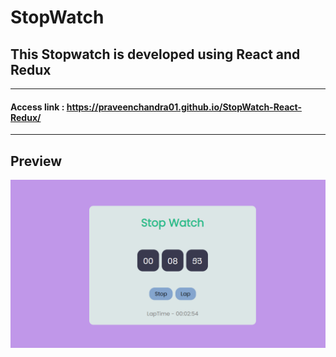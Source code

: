 # StopWatch

## This Stopwatch is developed using React and Redux

---
#### Access link : https://praveenchandra01.github.io/StopWatch-React-Redux/
---

## Preview
![](https://github.com/praveenchandra01/StopWatch-React-Redux/blob/master/public/preview.png)
